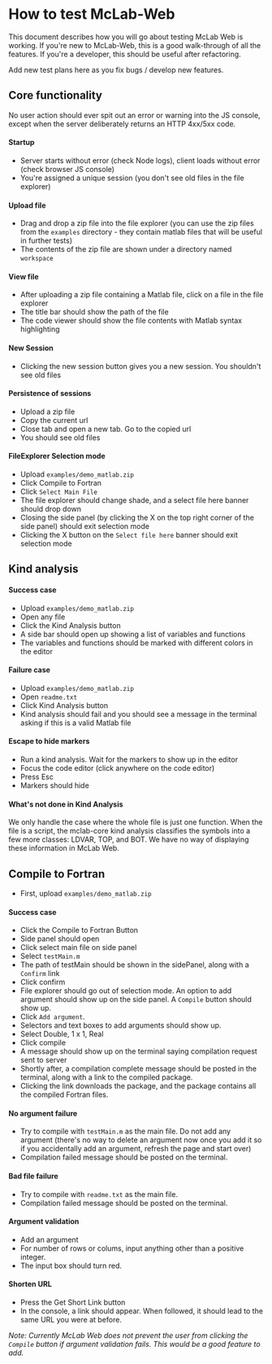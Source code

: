 How to test McLab-Web
===========================

This document describes how you will go about testing McLab Web is working. If you're new to McLab-Web, this is a good walk-through of all the features. If you're a developer, this should be useful after refactoring.

Add new test plans here as you fix bugs / develop new features.

## Core functionality

No user action should ever spit out an error or warning into the JS console, except when the server deliberately returns an HTTP 4xx/5xx code. 

#### Startup
- Server starts without error (check Node logs), client loads without error (check browser JS console)
- You're assigned a unique session (you don't see old files in the file explorer)

#### Upload file
- Drag and drop a zip file into the file explorer (you can use the zip files from the `examples` directory - they contain matlab files that will be useful in further tests)
- The contents of the zip file are shown under a directory named `workspace`

#### View file
- After uploading a zip file containing a Matlab file, click on a file in the file explorer
- The title bar should show the path of the file
- The code viewer should show the file contents with Matlab syntax highlighting

#### New Session
- Clicking the new session button gives you a new session. You shouldn't see old files

#### Persistence of sessions
- Upload a zip file
- Copy the current url 
- Close tab and open a new tab. Go to the copied url
- You should see old files

#### FileExplorer Selection mode 
- Upload `examples/demo_matlab.zip`
- Click Compile to Fortran
- Click `Select Main File`
- The file explorer should change shade, and a select file here banner should drop down
- Closing the side panel (by clicking the X on the top right corner of the side panel) should exit selection mode
- Clicking the X button on the `Select file here` banner should exit selection mode

## Kind analysis

#### Success case 
- Upload `examples/demo_matlab.zip`
- Open any file
- Click the Kind Analysis button 
- A side bar should open up showing a list of variables and functions
- The variables and functions should be marked with different colors in the editor

#### Failure case
- Upload `examples/demo_matlab.zip`
- Open `readme.txt`
- Click Kind Analysis button 
- Kind analysis should fail and you should see a message in the terminal asking if this is a valid Matlab file

#### Escape to hide markers
- Run a kind analysis. Wait for the markers to show up in the editor
- Focus the code editor (click anywhere on the code editor)
- Press Esc
- Markers should hide

#### What's not done in Kind Analysis
We only handle the case where the whole file is just one function. When the file is a script, the mclab-core kind analysis classifies the symbols into a few more classes: LDVAR, TOP, and BOT. We have no way of displaying these information in McLab Web. 

## Compile to Fortran

- First, upload `examples/demo_matlab.zip`

#### Success case 
- Click the Compile to Fortran Button
- Side panel should open
- Click select main file on side panel
- Select `testMain.m`
- The path of testMain should be shown in the sidePanel, along with a `Confirm` link
- Click confirm
- File explorer should go out of selection mode. An option to add argument should show up on the side panel. A `Compile` button should show up.
- Click `Add argument`. 
- Selectors and text boxes to add arguments should show up. 
- Select Double, 1 x 1, Real 
- Click compile 
- A message should show up on the terminal saying compilation request sent to server
- Shortly after, a compilation complete message should be posted in the terminal, along with a link to the compiled package. 
- Clicking the link downloads the package, and the package contains all the compiled Fortran files. 

#### No argument failure
- Try to compile with `testMain.m` as the main file. Do not add any argument (there's no way to delete an argument now once you add it so if you accidentally add an argument, refresh the page and start over)
- Compilation failed message should be posted on the terminal.

#### Bad file failure
- Try to compile with `readme.txt` as the main file.
- Compilation failed message should be posted on the terminal.
 
#### Argument validation
- Add an argument
- For number of rows or colums, input anything other than a positive integer. 
- The input box should turn red.

#### Shorten URL
- Press the Get Short Link button
- In the console, a link should appear. When followed, it should lead to the same URL you were at before.

_Note: Currently McLab Web does not prevent the user from clicking the `Compile` button if argument validation fails. This would be a good feature to add._
